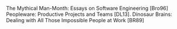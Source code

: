 The Mythical Man-Month: Essays on Software Engineering [Bro96]
Peopleware: Productive Projects and Teams [DL13]. 
Dinosaur Brains: Dealing with All Those Impossible People at Work [BR89]
